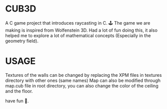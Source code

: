 # CUB3D

A C game project that introduces raycasting in C. 🕹️
The game we are making is inspired from Wolfenstein 3D.
Had a lot of fun doing this, it also helped me to explore a lot of mathematical concepts (Especially in the geometry field).

# USAGE

Textures of the walls can be changed by replacing the XPM files in textures directory with other ones (same names)
Map can also be modified through map.cub file in root directory, you can also change the color of the ceiling and the floor.

have fun 🤠.
